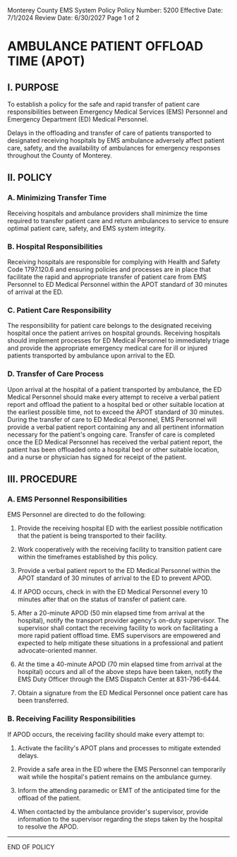 Monterey County EMS System Policy
Policy Number: 5200
Effective Date: 7/1/2024
Review Date: 6/30/2027
Page 1 of 2

# AMBULANCE PATIENT OFFLOAD TIME (APOT)

## I. PURPOSE

To establish a policy for the safe and rapid transfer of patient care responsibilities between Emergency Medical Services (EMS) Personnel and Emergency Department (ED) Medical Personnel.

Delays in the offloading and transfer of care of patients transported to designated receiving hospitals by EMS ambulance adversely affect patient care, safety, and the availability of ambulances for emergency responses throughout the County of Monterey.

## II. POLICY

### A. Minimizing Transfer Time
Receiving hospitals and ambulance providers shall minimize the time required to transfer patient care and return ambulances to service to ensure optimal patient care, safety, and EMS system integrity.

### B. Hospital Responsibilities
Receiving hospitals are responsible for complying with Health and Safety Code 1797.120.6 and ensuring policies and processes are in place that facilitate the rapid and appropriate transfer of patient care from EMS Personnel to ED Medical Personnel within the APOT standard of 30 minutes of arrival at the ED.

### C. Patient Care Responsibility
The responsibility for patient care belongs to the designated receiving hospital once the patient arrives on hospital grounds. Receiving hospitals should implement processes for ED Medical Personnel to immediately triage and provide the appropriate emergency medical care for ill or injured patients transported by ambulance upon arrival to the ED.

### D. Transfer of Care Process
Upon arrival at the hospital of a patient transported by ambulance, the ED Medical Personnel should make every attempt to receive a verbal patient report and offload the patient to a hospital bed or other suitable location at the earliest possible time, not to exceed the APOT standard of 30 minutes. During the transfer of care to ED Medical Personnel, EMS Personnel will provide a verbal patient report containing any and all pertinent information necessary for the patient's ongoing care. Transfer of care is completed once the ED Medical Personnel has received the verbal patient report, the patient has been offloaded onto a hospital bed or other suitable location, and a nurse or physician has signed for receipt of the patient.

## III. PROCEDURE

### A. EMS Personnel Responsibilities

EMS Personnel are directed to do the following:

1. Provide the receiving hospital ED with the earliest possible notification that the patient is being transported to their facility.

2. Work cooperatively with the receiving facility to transition patient care within the timeframes established by this policy.

3. Provide a verbal patient report to the ED Medical Personnel within the APOT standard of 30 minutes of arrival to the ED to prevent APOD.

4. If APOD occurs, check in with the ED Medical Personnel every 10 minutes after that on the status of transfer of patient care.

5. After a 20-minute APOD (50 min elapsed time from arrival at the hospital), notify the transport provider agency's on-duty supervisor. The supervisor shall contact the receiving facility to work on facilitating a more rapid patient offload time. EMS supervisors are empowered and expected to help mitigate these situations in a professional and patient advocate-oriented manner.

6. At the time a 40-minute APOD (70 min elapsed time from arrival at the hospital) occurs and all of the above steps have been taken, notify the EMS Duty Officer through the EMS Dispatch Center at 831-796-6444.

7. Obtain a signature from the ED Medical Personnel once patient care has been transferred.

### B. Receiving Facility Responsibilities

If APOD occurs, the receiving facility should make every attempt to:

1. Activate the facility's APOT plans and processes to mitigate extended delays.

2. Provide a safe area in the ED where the EMS Personnel can temporarily wait while the hospital's patient remains on the ambulance gurney.

3. Inform the attending paramedic or EMT of the anticipated time for the offload of the patient.

4. When contacted by the ambulance provider's supervisor, provide information to the supervisor regarding the steps taken by the hospital to resolve the APOD.

---

END OF POLICY

